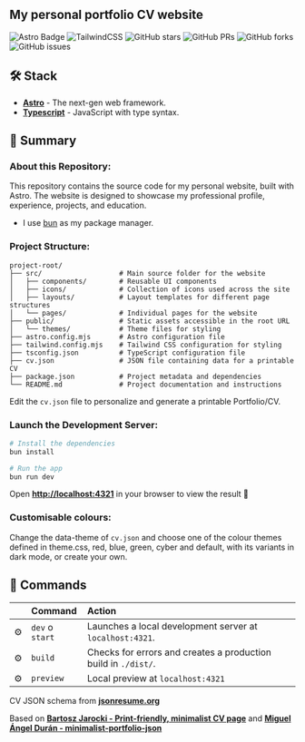 ## My personal portfolio CV website

![Astro Badge](https://img.shields.io/badge/Astro-BC52EE?logo=astro&logoColor=fff&style=flat)
![TailwindCSS](https://img.shields.io/badge/tailwindcss-0F172A?&logo=tailwindcss)
![GitHub stars](https://img.shields.io/github/stars/carlos-arriagadaCL/carlos-arriagadaCL.github.io)
![GitHub PRs](https://img.shields.io/github/issues-pr/carlos-arriagadaCL/carlos-arriagadaCL.github.io)
![GitHub forks](https://img.shields.io/github/forks/carlos-arriagadaCL/carlos-arriagadaCL.github.io)
![GitHub issues](https://img.shields.io/github/issues/carlos-arriagadaCL/carlos-arriagadaCL.github.io)

## 🛠️ Stack

- [**Astro**](https://astro.build/) - The next-gen web framework.
- [**Typescript**](https://www.typescriptlang.org/) - JavaScript with type syntax.

## 📖 Summary

### About this Repository:

This repository contains the source code for my personal website, built with Astro. The website is designed to showcase my professional profile, experience, projects, and education.

- I use [bun](https://bun.sh/) as my package manager.

### Project Structure:

```
project-root/
├── src/                   # Main source folder for the website
│   ├── components/        # Reusable UI components
│   ├── icons/             # Collection of icons used across the site
│   ├── layouts/           # Layout templates for different page structures
│   └── pages/             # Individual pages for the website
├── public/                # Static assets accessible in the root URL
│   └── themes/            # Theme files for styling
├── astro.config.mjs       # Astro configuration file
├── tailwind.config.mjs    # Tailwind CSS configuration for styling
├── tsconfig.json          # TypeScript configuration file
├── cv.json                # JSON file containing data for a printable CV
├── package.json           # Project metadata and dependencies
└── README.md              # Project documentation and instructions
```
Edit the `cv.json` file to personalize and generate a printable Portfolio/CV.

### Launch the Development Server:

```bash {"id":"01JA1ZPVQ054XX5HSXC7XC81B1"}
# Install the dependencies
bun install
```

```bash {"id":"01JA1RYR7FC004EQABVBBHG99M"}
# Run the app
bun run dev
```

Open [**http://localhost:4321**](http://localhost:4321/) in your browser to view the result 🚀

### Customisable colours:

Change the data-theme of `cv.json` and choose one of the colour themes defined in theme.css, red, blue, green, cyber and default, with its variants in dark mode, or create your own.

## 🧞 Commands

|     | Command         | Action                                                         |
| :-- | :-------------- | :------------------------------------------------------------- |
| ⚙️  | `dev` o `start` | Launches a local development server at `localhost:4321`.       |
| ⚙️  | `build`         | Checks for errors and creates a production build in `./dist/`. |
| ⚙️  | `preview`       | Local preview at `localhost:4321`                              |

CV JSON schema from [**jsonresume.org**](https://jsonresume.org/schema/)

Based on [**Bartosz Jarocki - Print-friendly, minimalist CV page**](https://github.com/BartoszJarocki/cv) and [**Miguel Ángel Durán - minimalist-portfolio-json**](https://github.com/midudev/minimalist-portfolio-json)
